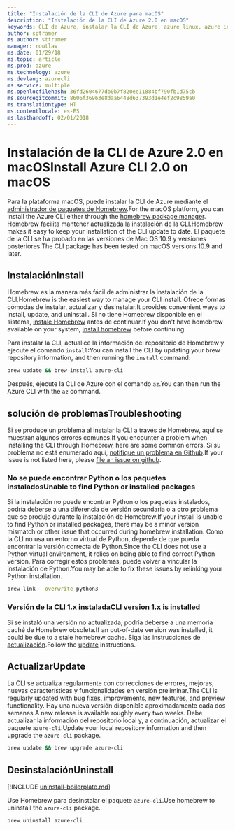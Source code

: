 ```yaml
---
title: "Instalación de la CLI de Azure para macOS"
description: "Instalación de la CLI de Azure 2.0 en macOS"
keywords: CLI de Azure, instalar la CLI de Azure, azure linux, azure instalar macOS
author: sptramer
ms.author: sttramer
manager: routlaw
ms.date: 01/29/18
ms.topic: article
ms.prod: azure
ms.technology: azure
ms.devlang: azurecli
ms.service: multiple
ms.openlocfilehash: 36fd2604677db0b7f820ee11884bf790fb1d75cb
ms.sourcegitcommit: 8606f36963e8daa6448d637393d1e4ef2c9859a0
ms.translationtype: HT
ms.contentlocale: es-ES
ms.lasthandoff: 02/01/2018
---
```

# <a name="install-azure-cli-20-on-macos"></a><span data-ttu-id="ab474-104">Instalación de la CLI de Azure 2.0 en macOS</span><span class="sxs-lookup"><span data-stu-id="ab474-104">Install Azure CLI 2.0 on macOS</span></span>

<span data-ttu-id="ab474-105">Para la plataforma macOS, puede instalar la CLI de Azure mediante el [administrador de paquetes de Homebrew](http://brew.sh).</span><span class="sxs-lookup"><span data-stu-id="ab474-105">For the macOS platform, you can install the Azure CLI either through the [homebrew package manager](http://brew.sh).</span></span> <span data-ttu-id="ab474-106">Homebrew facilita mantener actualizada la instalación de la CLI.</span><span class="sxs-lookup"><span data-stu-id="ab474-106">Homebrew makes it easy to keep your installation of the CLI update to date.</span></span> <span data-ttu-id="ab474-107">El paquete de la CLI se ha probado en las versiones de Mac OS 10.9 y versiones posteriores.</span><span class="sxs-lookup"><span data-stu-id="ab474-107">The CLI package has been tested on macOS versions 10.9 and later.</span></span>

## <a name="install"></a><span data-ttu-id="ab474-108">Instalación</span><span class="sxs-lookup"><span data-stu-id="ab474-108">Install</span></span>

<span data-ttu-id="ab474-109">Homebrew es la manera más fácil de administrar la instalación de la CLI.</span><span class="sxs-lookup"><span data-stu-id="ab474-109">Homebrew is the easiest way to manage your CLI install.</span></span> <span data-ttu-id="ab474-110">Ofrece formas cómodas de instalar, actualizar y desinstalar.</span><span class="sxs-lookup"><span data-stu-id="ab474-110">It provides convenient ways to install, update, and uninstall.</span></span> <span data-ttu-id="ab474-111">Si no tiene Homebrew disponible en el sistema, [instale Homebrew](https://docs.brew.sh/Installation.html) antes de continuar.</span><span class="sxs-lookup"><span data-stu-id="ab474-111">If you don't have homebrew available on your system, [install homebrew](https://docs.brew.sh/Installation.html) before continuing.</span></span>

<span data-ttu-id="ab474-112">Para instalar la CLI, actualice la información del repositorio de Homebrew y ejecute el comando `install`:</span><span class="sxs-lookup"><span data-stu-id="ab474-112">You can install the CLI by updating your brew repository information, and then running the `install` command:</span></span>

```bash
brew update && brew install azure-cli
```

<span data-ttu-id="ab474-113">Después, ejecute la CLI de Azure con el comando `az`.</span><span class="sxs-lookup"><span data-stu-id="ab474-113">You can then run the Azure CLI with the `az` command.</span></span>

## <a name="troubleshooting"></a><span data-ttu-id="ab474-114">solución de problemas</span><span class="sxs-lookup"><span data-stu-id="ab474-114">Troubleshooting</span></span>

<span data-ttu-id="ab474-115">Si se produce un problema al instalar la CLI a través de Homebrew, aquí se muestran algunos errores comunes.</span><span class="sxs-lookup"><span data-stu-id="ab474-115">If you encounter a problem when installing the CLI through Homebrew, here are some common errors.</span></span> <span data-ttu-id="ab474-116">Si su problema no está enumerado aquí, [notifique un problema en Github](https://github.com/Azure/azure-cli/issues).</span><span class="sxs-lookup"><span data-stu-id="ab474-116">If your issue is not listed here, please [file an issue on github](https://github.com/Azure/azure-cli/issues).</span></span>

### <a name="unable-to-find-python-or-installed-packages"></a><span data-ttu-id="ab474-117">No se puede encontrar Python o los paquetes instalados</span><span class="sxs-lookup"><span data-stu-id="ab474-117">Unable to find Python or installed packages</span></span>

<span data-ttu-id="ab474-118">Si la instalación no puede encontrar Python o los paquetes instalados, podría deberse a una diferencia de versión secundaria o a otro problema que se produjo durante la instalación de Homebrew.</span><span class="sxs-lookup"><span data-stu-id="ab474-118">If your install is unable to find Python or installed packages, there may be a minor version mismatch or other issue that occurred during homebrew installation.</span></span> <span data-ttu-id="ab474-119">Como la CLI no usa un entorno virtual de Python, depende de que pueda encontrar la versión correcta de Python.</span><span class="sxs-lookup"><span data-stu-id="ab474-119">Since the CLI does not use a Python virtual environment, it relies on being able to find correct Python version.</span></span> <span data-ttu-id="ab474-120">Para corregir estos problemas, puede volver a vincular la instalación de Python.</span><span class="sxs-lookup"><span data-stu-id="ab474-120">You may be able to fix these issues by relinking your Python installation.</span></span>

```bash
brew link --overwrite python3
```

### <a name="cli-version-1x-is-installed"></a><span data-ttu-id="ab474-121">Versión de la CLI 1.x instalada</span><span class="sxs-lookup"><span data-stu-id="ab474-121">CLI version 1.x is installed</span></span>

<span data-ttu-id="ab474-122">Si se instaló una versión no actualizada, podría deberse a una memoria caché de Homebrew obsoleta.</span><span class="sxs-lookup"><span data-stu-id="ab474-122">If an out-of-date version was installed, it could be due to a stale homebrew cache.</span></span> <span data-ttu-id="ab474-123">Siga las instrucciones de [actualización](#Update).</span><span class="sxs-lookup"><span data-stu-id="ab474-123">Follow the [update](#Update) instructions.</span></span>

## <a name="update"></a><span data-ttu-id="ab474-124">Actualizar</span><span class="sxs-lookup"><span data-stu-id="ab474-124">Update</span></span>

<span data-ttu-id="ab474-125">La CLI se actualiza regularmente con correcciones de errores, mejoras, nuevas características y funcionalidades en versión preliminar.</span><span class="sxs-lookup"><span data-stu-id="ab474-125">The CLI is regularly updated with bug fixes, improvements, new features, and preview functionality.</span></span> <span data-ttu-id="ab474-126">Hay una nueva versión disponible aproximadamente cada dos semanas.</span><span class="sxs-lookup"><span data-stu-id="ab474-126">A new release is available roughly every two weeks.</span></span> <span data-ttu-id="ab474-127">Debe actualizar la información del repositorio local y, a continuación, actualizar el paquete `azure-cli`.</span><span class="sxs-lookup"><span data-stu-id="ab474-127">Update your local repository information and then upgrade the `azure-cli` package.</span></span>

```bash
brew update && brew upgrade azure-cli
```

## <a name="uninstall"></a><span data-ttu-id="ab474-128">Desinstalación</span><span class="sxs-lookup"><span data-stu-id="ab474-128">Uninstall</span></span>

[!INCLUDE [uninstall-boilerplate.md](includes/uninstall-boilerplate.md)]

<span data-ttu-id="ab474-129">Use Homebrew para desinstalar el paquete `azure-cli`.</span><span class="sxs-lookup"><span data-stu-id="ab474-129">Use homebrew to uninstall the `azure-cli` package.</span></span>

```bash
brew uninstall azure-cli
```
